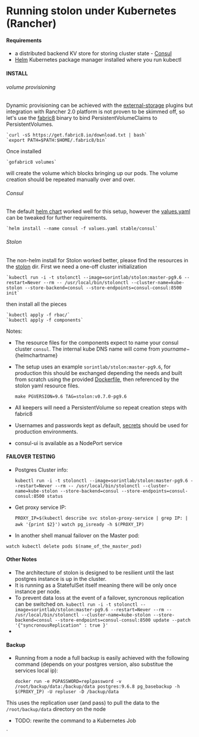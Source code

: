 Running stolon under Kubernetes (Rancher)
=========================================

#### Requirements
* a distributed backend KV store for storing cluster state - [Consul](https://www.consul.io/)
* [Helm](https://github.com/kubernetes/helm#install) Kubernetes package manager installed where you run kubectl

#### INSTALL

###### volume provisioning
Dynamic provisioning can be achieved with the 
[external-storage](https://github.com/kubernetes-incubator/external-storage) plugins 
but integration with Rancher 2.0 platform is not proven to be skimmed off, 
so let's use the [fabric8](https://fabric8.io/guide/getStarted/persistence.html) binary to bind PersistentVolumeClaims to PersistentVolumes.

    `curl -sS https://get.fabric8.io/download.txt | bash`
    `export PATH=$PATH:$HOME/.fabric8/bin`

Once installed

    `gofabric8 volumes`

will create the volume which blocks bringing up our pods. The volume creation should be repeated manually over and over.
   

###### Consul

The default [helm chart](/consul/helm) worked well for this setup, however 
the [values.yaml](/consul/helm/values.yaml) can be tweaked for further requirements.

    `helm install --name consul -f values.yaml stable/consul`


###### Stolon
The non-helm install for Stolon worked better, please find the resources in the [stolon](/stolon/kubernetes) dir.
First we need a one-off cluster initialization

    `kubectl run -i -t stolonctl --image=sorintlab/stolon:master-pg9.6 --restart=Never --rm -- /usr/local/bin/stolonctl --cluster-name=kube-stolon --store-backend=consul --store-endpoints=consul-consul:8500 init`
     
then install all the pieces

    `kubectl apply -f rbac/`    
    `kubectl apply -f components`
    
Notes: 
* The resource files for the components expect to name your consul cluster `consul`. The internal kube DNS name will come from ${yourname}-${helmchartname}
* The setup uses an example `sorintlab/stolon:master-pg9.6`, for production this should be exchanged depending the needs and built from scratch using the provided [Dockerfile](/consul/kubernetes/image/docker), then referenced by the stolon yaml resource files.
    
    `make PGVERSION=9.6 TAG=stolon:v0.7.0-pg9.6`
  
* All keepers will need a PersistentVolume so repeat creation steps with fabric8
* Usernames and passwords kept as default, [secrets](https://kubernetes.io/docs/concepts/configuration/secret/) should be used for production environments.
* consul-ui is available as a NodePort service     
  
#### FAILOVER TESTING

* Postgres Cluster info:

    `kubectl run -i -t stolonctl --image=sorintlab/stolon:master-pg9.6 --restart=Never --rm -- /usr/local/bin/stolonctl --cluster-name=kube-stolon --store-backend=consul --store-endpoints=consul-consul:8500 status`

* Get proxy service IP:

    `PROXY_IP=$(kubectl describe svc stolon-proxy-service | grep IP: | awk '{print $2}')`
    `watch pg_isready -h $(PROXY_IP)`

* In another shell manual failover on the Master pod:

`watch kubectl delete pods $(name_of_the_master_pod)`

#### Other Notes

* The architecture of stolon is designed to be resilient until the last postgres instance is up in the cluster.
* It is running as a StatefulSet itself meaning there will be only once instance per node.
* To prevent data loss at the event of a failover, syncronous replication can be switched on. `kubectl run -i -t stolonctl --image=sorintlab/stolon:master-pg9.6 --restart=Never --rm -- /usr/local/bin/stolonctl --cluster-name=kube-stolon --store-backend=consul --store-endpoints=consul-consul:8500 update --patch '{"syncronousReplication" : true }'`
* 

#### Backup
* Running from a node a full backup is easily achieved with the following command (depends on your postgres version, also substitue the services local ip):
    
    `docker run -e PGPASSWORD=replpassword -v /root/backup/data:/backup/data postgres:9.6.8 pg_basebackup -h $(PROXY_IP) -U repluser -D /backup/data`
    
This uses the replication user (and pass) to pull the data to the `/root/backup/data` directory on the node

* TODO: rewrite the command to a Kubernetes Job

`

   